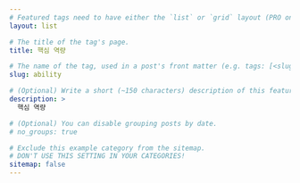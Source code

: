 ```yaml
---
# Featured tags need to have either the `list` or `grid` layout (PRO only).
layout: list

# The title of the tag's page.
title: 핵심 역량

# The name of the tag, used in a post's front matter (e.g. tags: [<slug>]).
slug: ability

# (Optional) Write a short (~150 characters) description of this featured tag.
description: >
  핵심 역량

# (Optional) You can disable grouping posts by date.
# no_groups: true

# Exclude this example category from the sitemap.
# DON'T USE THIS SETTING IN YOUR CATEGORIES!
sitemap: false
---
```

